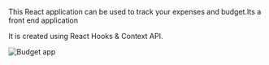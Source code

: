 This React application can be used to track your expenses and budget.Its a front end application 

It is created using React Hooks & Context API.

![Budget app](https://github.com/pranay-24/budget/assets/98065802/48499c03-54e7-42ac-b5cf-3ef347e50fdb)

